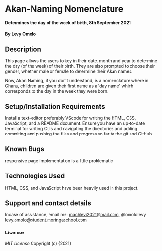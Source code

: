 # Akan-Naming Nomenclature
#### Determines the day of the week of birth, 8th September 2021
#### By **Levy Omolo**
## Description
This page allows the users to key in their date, month and year to determine the day (of the week) of their birth. They are also prompted to choose their gender, whether male or female to determine their Akan names.

Now, Akan Naming, if you don't understand, is a nomenclature where in Ghana, children are given their first name as a 'day name' which corresponds to the day in the week they were born.
## Setup/Installation Requirements

Install a text-editor preferably VScode for writing the HTML, CSS, JavaScript, and a README document.
Ensure you have an up-to-date terminal for writing CLIs and navigating the directories and adding commiting and pushing the files and progress so far to the git and GitHub. 
## Known Bugs
responsive page implementation is a little problematic 
## Technologies Used
 HTML, CSS, and JavaScript have been heavily used in this project.
## Support and contact details
Incase of assistance, email me: machlevi2021@mail.com, @omololevy, levy.omolo@student.moringaschool.com
### License
*MIT License*
Copyright (c) {2021}
